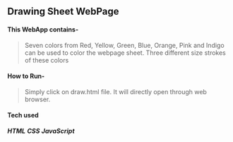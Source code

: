 ## Drawing Sheet WebPage
#### This WebApp contains-
>Seven colors from Red, Yellow, Green, Blue, Orange, Pink and Indigo can be used to color the webpage sheet.
>Three different size strokes of these colors

#### How to Run-
>Simply click on draw.html file. It will directly open through web browser.

#### Tech used
***HTML***
***CSS***
***JavaScript***
